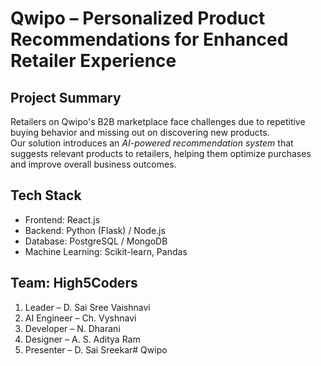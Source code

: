 # Qwipo – Personalized Product Recommendations for Enhanced Retailer Experience

## Project Summary
Retailers on Qwipo's B2B marketplace face challenges due to repetitive buying behavior and missing out on discovering new products.  
Our solution introduces an *AI-powered recommendation system* that suggests relevant products to retailers, helping them optimize purchases and improve overall business outcomes.  

## Tech Stack
- Frontend: React.js  
- Backend: Python (Flask) / Node.js  
- Database: PostgreSQL / MongoDB  
- Machine Learning: Scikit-learn, Pandas  

## Team: High5Coders
1. Leader – D. Sai Sree Vaishnavi  
2. AI Engineer – Ch. Vyshnavi  
3. Developer – N. Dharani  
4. Designer – A. S. Aditya Ram  
5. Presenter – D. Sai Sreekar# Qwipo
